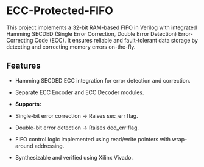 # ECC-Protected-FIFO
This project implements a 32-bit RAM-based FIFO in Verilog with integrated Hamming SECDED (Single Error Correction, Double Error Detection) Error-Correcting Code (ECC). It ensures reliable and fault-tolerant data storage by detecting and correcting memory errors on-the-fly.
## Features
- Hamming SECDED ECC integration for error detection and correction.
- Separate ECC Encoder and ECC Decoder modules.
- **Supports:**

- Single-bit error correction → Raises sec_err flag.

- Double-bit error detection → Raises ded_err flag.

- FIFO control logic implemented using read/write pointers with wrap-around addressing.
- Synthesizable and verified using Xilinx Vivado.
